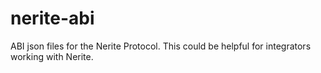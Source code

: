 # nerite-abi
ABI json files for the Nerite Protocol. This could be helpful for integrators working with Nerite.
